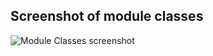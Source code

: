 Screenshot of module classes
----

![Module Classes screenshot](../data/ecolife/images/classes/module-classes.jpg)

